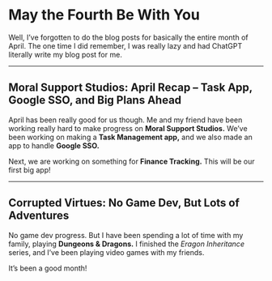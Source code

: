# May the Fourth Be With You

Well, I’ve forgotten to do the blog posts for basically the entire month of April. The one time I did remember, I was really lazy and had ChatGPT literally write my blog post for me.

---

## Moral Support Studios: April Recap – Task App, Google SSO, and Big Plans Ahead

April has been really good for us though. Me and my friend have been working really hard to make progress on **Moral Support Studios.** We’ve been working on making a **Task Management app,** and we also made an app to handle **Google SSO.**

Next, we are working on something for **Finance Tracking.** This will be our first big app!

---

##  Corrupted Virtues: No Game Dev, But Lots of Adventures

No game dev progress. But I have been spending a lot of time with my family, playing **Dungeons & Dragons.** I finished the *Eragon Inheritance* series, and I’ve been playing video games with my friends.

It’s been a good month!
